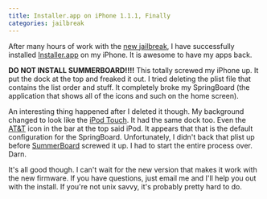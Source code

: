 ```yaml
---
title: Installer.app on iPhone 1.1.1, Finally
categories: jailbreak
---
```


After many hours of work with the [new jailbreak](http://web.archive.org/web/20071014203346/http://www.tuaw.com/2007/10/10/iphone-dev-team-announces-public-iphone-1-1-1-jailbreak/), I have successfully installed [Installer.app](http://web.archive.org/web/20071014203346/http://iphone.nullriver.com/) on my iPhone. It is awesome to have my apps back.

**DO NOT INSTALL SUMMERBOARD!!!!** This totally screwed my iPhone up. It put the dock at the top and freaked it out. I tried deleting the plist file that contains the list order and stuff. It completely broke my SpringBoard (the application that shows all of the icons and such on the home screen).

An interesting thing happened after I deleted it though. My background changed to look like the [iPod Touch](http://web.archive.org/web/20071014203346/http://apple.com/ipodtouch). It had the same dock too. Even the [AT&T](http://web.archive.org/web/20071014203346/http://att.com/) icon in the bar at the top said iPod. It appears that that is the default configuration for the SpringBoard. Unfortunately, I didn't back that plist up before [SummerBoard](http://web.archive.org/web/20071014203346/http://www.apptapp.com/summerboard/) screwed it up. I had to start the entire process over. Darn.

It's all good though. I can't wait for the new version that makes it work with the new firmware. If you have questions, just email me and I'll help you out with the install. If you're not unix savvy, it's probably pretty hard to do.
